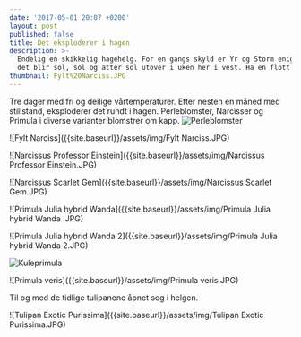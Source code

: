 ```yaml
---
date: '2017-05-01 20:07 +0200'
layout: post
published: false
title: Det eksploderer i hagen
description: >-
  Endelig en skikkelig hagehelg. For en gangs skyld er Yr og Storm enige om at
  det blir sol, sol og atter sol utover i uken her i vest. Ha en flott nye uke!
thumbnail: Fylt%20Narciss.JPG
---
```


Tre dager med fri og deilige vårtemperaturer. Etter nesten en måned med stillstand, eksploderer det rundt i hagen. Perleblomster, Narcisser og Primula i diverse varianter blomstrer om kapp.
![Perleblomster]({{site.baseurl}}/assets/img/Perleblomster.JPG)

![Fylt Narciss]({{site.baseurl}}/assets/img/Fylt Narciss.JPG)

<!--more-->

![Narcissus Professor Einstein]({{site.baseurl}}/assets/img/Narcissus Professor Einstein.JPG)

![Narcissus Scarlet Gem]({{site.baseurl}}/assets/img/Narcissus Scarlet Gem.JPG)

![Primula Julia hybrid Wanda]({{site.baseurl}}/assets/img/Primula Julia hybrid Wanda .JPG)

![Primula Julia hybrid Wanda 2]({{site.baseurl}}/assets/img/Primula Julia hybrid Wanda 2.JPG)

![Kuleprimula]({{site.baseurl}}/assets/img/Kuleprimula.JPG)

![Primula veris]({{site.baseurl}}/assets/img/Primula veris.JPG)

Til og med de tidlige tulipanene åpnet seg i helgen. 

![Tulipan Exotic Purissima]({{site.baseurl}}/assets/img/Tulipan Exotic Purissima.JPG)


